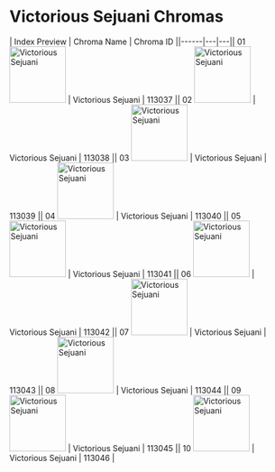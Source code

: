 # Victorious Sejuani Chromas

| Index  Preview | Chroma Name | Chroma ID ||------|---|---|| 01  <img src='https://raw.communitydragon.org/latest/plugins/rcp-be-lol-game-data/global/default/v1/champion-chroma-images/113/113037.png' alt='Victorious Sejuani' width='100'> | Victorious Sejuani | 113037 || 02  <img src='https://raw.communitydragon.org/latest/plugins/rcp-be-lol-game-data/global/default/v1/champion-chroma-images/113/113038.png' alt='Victorious Sejuani' width='100'> | Victorious Sejuani | 113038 || 03  <img src='https://raw.communitydragon.org/latest/plugins/rcp-be-lol-game-data/global/default/v1/champion-chroma-images/113/113039.png' alt='Victorious Sejuani' width='100'> | Victorious Sejuani | 113039 || 04  <img src='https://raw.communitydragon.org/latest/plugins/rcp-be-lol-game-data/global/default/v1/champion-chroma-images/113/113040.png' alt='Victorious Sejuani' width='100'> | Victorious Sejuani | 113040 || 05  <img src='https://raw.communitydragon.org/latest/plugins/rcp-be-lol-game-data/global/default/v1/champion-chroma-images/113/113041.png' alt='Victorious Sejuani' width='100'> | Victorious Sejuani | 113041 || 06  <img src='https://raw.communitydragon.org/latest/plugins/rcp-be-lol-game-data/global/default/v1/champion-chroma-images/113/113042.png' alt='Victorious Sejuani' width='100'> | Victorious Sejuani | 113042 || 07  <img src='https://raw.communitydragon.org/latest/plugins/rcp-be-lol-game-data/global/default/v1/champion-chroma-images/113/113043.png' alt='Victorious Sejuani' width='100'> | Victorious Sejuani | 113043 || 08  <img src='https://raw.communitydragon.org/latest/plugins/rcp-be-lol-game-data/global/default/v1/champion-chroma-images/113/113044.png' alt='Victorious Sejuani' width='100'> | Victorious Sejuani | 113044 || 09  <img src='https://raw.communitydragon.org/latest/plugins/rcp-be-lol-game-data/global/default/v1/champion-chroma-images/113/113045.png' alt='Victorious Sejuani' width='100'> | Victorious Sejuani | 113045 || 10  <img src='https://raw.communitydragon.org/latest/plugins/rcp-be-lol-game-data/global/default/v1/champion-chroma-images/113/113046.png' alt='Victorious Sejuani' width='100'> | Victorious Sejuani | 113046 |